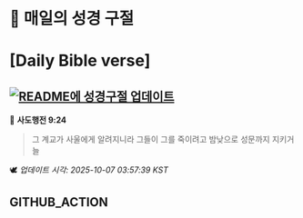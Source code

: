# 🙏 매일의 성경 구절
# [Daily Bible verse]
## [![README에 성경구절 업데이트](https://github.com/DONGSUKA/first_test/actions/workflows/update-readme-bible.yml/badge.svg)](https://github.com/DONGSUKA/first_test/actions/workflows/update-readme-bible.yml)
<!-- START_BIBLE_VERSE -->
📖 **사도행전 9:24**
> 그 계교가 사울에게 알려지니라 그들이 그를 죽이려고 밤낮으로 성문까지 지키거늘

🕊️ _업데이트 시각: 2025-10-07 03:57:39 KST_
  <!-- END_BIBLE_VERSE -->
## GITHUB_ACTION
